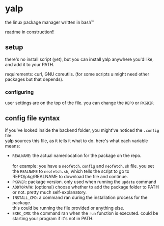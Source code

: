 # yalp
the linux package manager written in bash™

readme in construction!!
## setup
there's no install script (yet), but you can install yalp anywhere you'd like, and add it to your PATH.

requirements: curl, GNU coreutils. (for some scripts u might need other packages but that depends).
### configuring
user settings are on the top of the file. you can change the `REPO` or `PKGDIR`

## config file syntax
if you've looked inside the backend folder, you might've noticed the `.config` file.
<br>yalp sources this file, as it tells it what to do. here's what each variable means:
- `REALNAME`: the actual name/location for the package on the repo.
<br><br>       for example: you have a `neofetch.config` and `neofetch.sh` file. you set the `REALNAME` to `neofetch.sh`, which tells the script to go to REPO/pkg/REALNAME to download the file and continue.
- `PKGVER`: package version. only used when running the `update` command
- `ADDTOPATH`: (optional) choose whether to add the package folder to PATH or not. pretty much self-explanatory.
- `INSTALL_CMD`: a command ran during the installation process for the package. 
<br> this could be running the file provided or anything else.
- `EXEC_CMD`: the command ran when the `run` function is executed. could be starting your program if it's not in PATH.